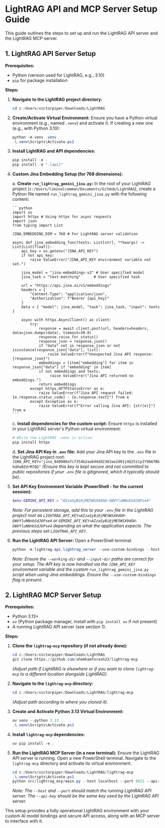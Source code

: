 # LightRAG API and MCP Server Setup Guide

This guide outlines the steps to set up and run the LightRAG API server and the LightRAG MCP server.

## 1. LightRAG API Server Setup

**Prerequisites:**
*   Python (version used for LightRAG, e.g., 3.10)
*   `pip` for package installation

**Steps:**

1.  **Navigate to the LightRAG project directory:**
    ```powershell
    cd c:/Users/victorpiper/Downloads/LightRAG
    ```

2.  **Create/Activate Virtual Environment:**
    Ensure you have a Python virtual environment (e.g., named `.venv`) and activate it.
    If creating a new one (e.g., with Python 3.10):
    ```powershell
    python -m venv .venv
    .\.venv\Scripts\Activate.ps1
    ```

3.  **Install LightRAG and API dependencies:**
    ```powershell
    pip install -e .
    pip install -e ".[api]"
    ```
4.  **Custom Jina Embedding Setup (for 768 dimensions):**

    a.  **Create `run_lightrag_gemini_jina.py`:**
        In the root of your LightRAG project (`c:/Users/liminalcommon/Documents/GitHub/LightRAG`), create a Python file named `run_lightrag_gemini_jina.py` with the following content:

        ```python
        import os
        import httpx # Using httpx for async requests
        import json
        from typing import List

        JINA_EMBEDDING_DIM = 768 # For LightRAG server validation

        async def jina_embedding_func(texts: List[str], **kwargs) -> List[List[float]]:
            api_key = os.getenv("JINA_API_KEY")
            if not api_key:
                raise ValueError("JINA_API_KEY environment variable not set.")

            jina_model = "jina-embeddings-v3" # User specified model
            jina_task = "text-matching"      # User specified task

            url = "https://api.jina.ai/v1/embeddings"
            headers = {
                "Content-Type": "application/json",
                "Authorization": f"Bearer {api_key}"
            }
            data = { "model": jina_model, "task": jina_task, "input": texts }

            async with httpx.AsyncClient() as client:
                try:
                    response = await client.post(url, headers=headers, data=json.dumps(data), timeout=30.0)
                    response.raise_for_status()
                    response_json = response.json()
                    if "data" not in response_json or not isinstance(response_json["data"], list):
                        raise ValueError(f"Unexpected Jina API response: {response_json}")
                    embeddings = [item["embedding"] for item in response_json["data"] if "embedding" in item]
                    if not embeddings and texts:
                         raise ValueError("Jina API returned no embeddings.")
                    return embeddings
                except httpx.HTTPStatusError as e:
                    raise ValueError(f"Jina API request failed: {e.response.status_code} - {e.response.text}") from e
                except Exception as e:
                    raise ValueError(f"Error calling Jina API: {str(e)}") from e
        ```

    c. **Install dependencies for the custom script:**
       Ensure `httpx` is installed in your LightRAG server's Python virtual environment:
       ```powershell
       # While the LightRAG .venv is active:
       pip install httpx
       ```

    d.  **Set Jina API Key in `.env` file:**
        Add your Jina API key to the `.env` file in the LightRAG project root:
        ```
        JINA_API_KEY="jina_840980afcf354b2aab94dd2383ae2d03j4Q25iCpIY9b6fBkhdXeBZdrM7QG"
        ```
        *(Ensure this key is kept secure and not committed to public repositories if your `.env` file is gitignored, which it typically should be).*

5.  **Set API Key Environment Variable (PowerShell - for the current session):**
    ```powershell
    $env:GEMINI_API_KEY = "AIzaSyBi0jME5WSX9dGH-GWVYluNNnbSdJ6Pse4"
    ```
    *Note: For persistent storage, add this to your `.env` file in the LightRAG project root as `LIGHTRAG_API_KEY=AIzaSyBi0jME5WSX9dGH-GWVYluNNnbSdJ6Pse4` or `GEMINI_API_KEY=AIzaSyBi0jME5WSX9dGH-GWVYluNNnbSdJ6Pse4` depending on what the application expects. The previous steps set `LIGHTRAG_API_KEY`.*

6.  **Run the LightRAG API Server:**
    Open a PowerShell terminal.
    ```powershell
    python -m lightrag.api.lightrag_server --use-custom-bindings --host localhost --port 9621 --working-dir "C:\Users\liminalcommon\Documents\GitHub\liminalspace\knowledge_graph" --input-dir ./input
    ```
    *Note: Ensure the `--working-dir` and `--input-dir` paths are correct for your setup.*
    *The API key is now handled via the `JINA_API_KEY` environment variable and the custom `run_lightrag_gemini_jina.py` script when using Jina embeddings. Ensure the `--use-custom-bindings` flag is present.*

## 2. LightRAG MCP Server Setup

**Prerequisites:**
*   Python 3.13+
*   `uv` (Python package manager, install with `pip install uv` if not present)
*   A running LightRAG API server (see section 1).

**Steps:**

1.  **Clone the `lightrag-mcp` repository (if not already done):**
    ```powershell
    cd c:/Users/victorpiper/Downloads/LightRAG 
    git clone https://github.com/shemhamforash23/lightrag-mcp
    ```
    *(Adjust path if LightRAG is elsewhere or if you want to clone `lightrag-mcp` to a different location alongside LightRAG).*

2.  **Navigate to the `lightrag-mcp` directory:**
    ```powershell
    cd c:/Users/victorpiper/Downloads/LightRAG/lightrag-mcp 
    ```
    *(Adjust path according to where you cloned it).*

3.  **Create and Activate Python 3.13 Virtual Environment:**
    ```powershell
    uv venv --python 3.13
    .\.venv\Scripts\Activate.ps1
    ```

4.  **Install `lightrag-mcp` dependencies:**
    ```powershell
    uv pip install -e .
    ```

5.  **Run the LightRAG MCP Server (in a new terminal):**
    Ensure the LightRAG API server is running.
    Open a new PowerShell terminal.
    Navigate to the `lightrag-mcp` directory and activate its virtual environment.
    ```powershell
    cd c:/Users/victorpiper/Downloads/LightRAG/lightrag-mcp 
    .\.venv\Scripts\Activate.ps1
    python src/lightrag_mcp/main.py --host localhost --port 9621 --api-key AIzaSyBi0jME5WSX9dGH-GWVYluNNnbSdJ6Pse4
    ```
    *Note: The `--host` and `--port` should match the running LightRAG API server. The `--api-key` should be the same key used by the LightRAG API server.*

This setup provides a fully operational LightRAG environment with your custom AI model bindings and secure API access, along with an MCP server to interface with it.